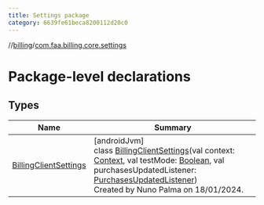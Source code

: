```yaml
---
title: Settings package
category: 6639fe61beca8200112d20c0
---
```


//[billing](../../index.md)/[com.faa.billing.core.settings](index.md)

# Package-level declarations

## Types

| Name | Summary |
|---|---|
| [BillingClientSettings](-billing-client-settings/index.md) | [androidJvm]<br>class [BillingClientSettings](-billing-client-settings/index.md)(val context: [Context](https://developer.android.com/reference/kotlin/android/content/Context.html), val testMode: [Boolean](https://kotlinlang.org/api/latest/jvm/stdlib/kotlin/-boolean/index.html), val purchasesUpdatedListener: [PurchasesUpdatedListener](../com.faa.billing.core.api.data.purchase/-purchases-updated-listener/index.md))<br>Created by Nuno Palma on 18/01/2024. |

